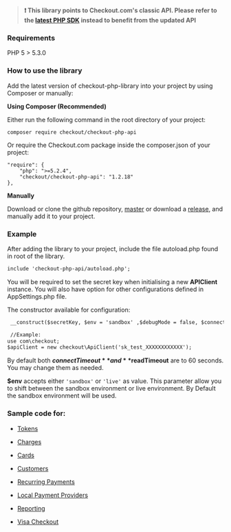 >**:heavy_exclamation_mark: This library points to Checkout.com's classic API. Please refer to the [latest PHP SDK](https://github.com/checkout/checkout-sdk-php) instead to benefit from the updated API**

### Requirements

PHP 5 > 5.3.0

### How to use the library

Add the latest version of checkout-php-library into your project by using Composer or manually:

__Using Composer (Recommended)__

Either run the following command in the root directory of your project:
```
composer require checkout/checkout-php-api
```

Or require the Checkout.com package inside the composer.json of your project:
```
"require": {
    "php": ">=5.2.4",
    "checkout/checkout-php-api": "1.2.18"
},
```
__Manually__

Download or clone the github repository, [master](https://github.com/checkout/checkout-php-library/archive/master.zip) or download a [release](https://github.com/checkout/checkout-php-library/releases), and manually add it to your project.

### Example

After adding the library to your project, include the file autoload.php found in root of the library.
```html
include 'checkout-php-api/autoload.php';
```
You will be required to set the secret key when initialising a new **APIClient** instance. You will also have option for other configurations defined in AppSettings.php file. 

The constructor available for configuration:
```html
 __construct($secretKey, $env = 'sandbox' ,$debugMode = false, $connectTimeout = 60, $readTimeout =60)

 //Example:
use com\checkout;
$apiClient = new checkout\ApiClient('sk_test_XXXXXXXXXXXX');
```
By default both **$connectTimeout** and **$readTimeout** are to 60 seconds. You may change them as needed.

**$env** accepts either `'sandbox'` or `'live'` as value.  This parameter allow you to shift between the sandbox environment or live environment. By Default the sandbox environment will be used. 

### Sample code for:

  - [Tokens](https://github.com/checkout/checkout-php-library/wiki/Tokens)
  
  - [Charges](https://github.com/checkout/checkout-php-library/wiki/Charges)
  
  - [Cards](https://github.com/checkout/checkout-php-library/wiki/Cards)
  
  - [Customers](https://github.com/checkout/checkout-php-library/wiki/Customers)

  - [Recurring Payments](https://github.com/checkout/checkout-php-library/wiki/RecurringPayments)
  
  - [Local Payment Providers](https://github.com/checkout/checkout-php-library/wiki/lpp)

  - [Reporting](https://github.com/checkout/checkout-php-library/wiki/Reporting)

  - [Visa Checkout](https://github.com/checkout/checkout-php-library/wiki/VisaCheckout)
